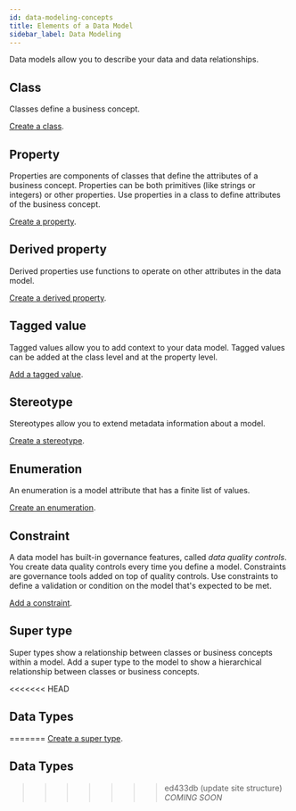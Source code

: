 ```yaml
---
id: data-modeling-concepts
title: Elements of a Data Model
sidebar_label: Data Modeling
---
```

Data models allow you to describe your data and data relationships. 

## Class

Classes define a business concept.

[Create a class](../tutorials/studio-create-model.md/#class).

## Property

Properties are components of classes that define the attributes of a business concept. Properties can be both primitives (like strings or integers) or other properties. Use properties in a class to define attributes of the business concept.

[Create a property](../tutorials/studio-create-model.md/#property---non-primitive-data-type).

## Derived property

Derived properties use functions to operate on other attributes in the data model.

[Create a derived property](../tutorials/studio-create-model.md/#derived-property).

## Tagged value

Tagged values allow you to add context to your data model. Tagged values can be added at the class level and at the property level.

[Add a tagged value](../tutorials/studio-create-model.md/#add-a-tagged-value-to-a-class).

## Stereotype

Stereotypes allow you to extend metadata information about a model.

[Create a stereotype](../tutorials/studio-create-model.md/#class-stereotype).


## Enumeration

An enumeration is a model attribute that has a finite list of values.

[Create an enumeration](../tutorials/studio-create-model.md/#enumeration).

## Constraint

A data model has built-in governance features, called _data quality controls_. You create data quality controls every time you define a model. Constraints are governance tools added on top of quality controls. Use constraints to define a validation or condition on the model that's expected to be met.

[Add a constraint](../tutorials/studio-create-model.md/#constraint).

## Super type

Super types show a relationship between classes or business concepts within a model. Add a super type to the model to show a hierarchical relationship between classes or business concepts. 

<<<<<<< HEAD
## Data Types

=======
[Create a super type](../tutorials/studio-create-model.md/#supertype).

## Data Types 
>>>>>>> ed433db (update site structure)
_COMING SOON_
